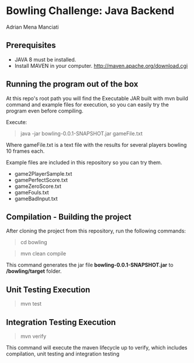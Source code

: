 # Bowling Challenge: Java Backend

Adrian Mena Manciati

## Prerequisites

- JAVA 8 must be installed.
- Install MAVEN in your computer. http://maven.apache.org/download.cgi

## Running the program out of the box

At this repo's root path you will find the Executable JAR built with mvn build command and example files for execution, so you can easily try the program even before compiling.

Execute:

> java -jar bowling-0.0.1-SNAPSHOT.jar gameFile.txt

Where gameFile.txt is a text file with the results for several players bowling 10 frames each. 

Example files are included in this repository so you can try them.
- game2PlayerSample.txt
- gamePerfectScore.txt
- gameZeroScore.txt
- gameFouls.txt
- gameBadInput.txt

## Compilation - Building the project

After cloning the project from this repository, run the following commands:

> cd bowling

> mvn clean compile

This command generates the jar file **bowling-0.0.1-SNAPSHOT.jar** to **/bowling/target** folder.

## Unit Testing Execution

> mvn test

## Integration Testing Execution

>mvn verify

This command will execute the maven lifecycle up to verify, which includes compilation, unit testing and integration testing

